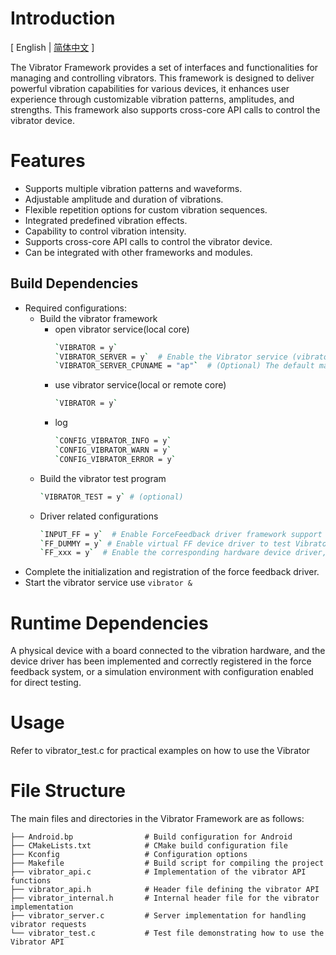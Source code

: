 # Introduction

\[ English | [简体中文](README_zh-cn.md) \]

The Vibrator Framework provides a set of interfaces and functionalities for managing and controlling vibrators. This framework is designed to deliver powerful vibration capabilities for various devices, it enhances user experience through customizable vibration patterns, amplitudes, and strengths. This framework also supports cross-core API calls to control the vibrator device.

# Features

- Supports multiple vibration patterns and waveforms.
- Adjustable amplitude and duration of vibrations.
- Flexible repetition options for custom vibration sequences.
- Integrated predefined vibration effects.
- Capability to control vibration intensity.
- Supports cross-core API calls to control the vibrator device.
- Can be integrated with other frameworks and modules.

## Build Dependencies

- Required configurations:
    - Build the vibrator framework
        - open vibrator service(local core)
            ```bash
            `VIBRATOR = y`
            `VIBRATOR_SERVER = y`  # Enable the Vibrator service (vibratord)
            `VIBRATOR_SERVER_CPUNAME = "ap"`  # (Optional) The default main core is the 'ap' core. You can choose the main core through the configuration.
            ```
        - use vibrator service(local or remote core)
            ```bash
            `VIBRATOR = y`
            ```
        - log
            ```bash
            `CONFIG_VIBRATOR_INFO = y`
            `CONFIG_VIBRATOR_WARN = y`
            `CONFIG_VIBRATOR_ERROR = y`
            ```
    - Build the vibrator test program
        ```bash
        `VIBRATOR_TEST = y` # (optional)
        ```
    - Driver related configurations
        ```bash
        `INPUT_FF = y`  # Enable ForceFeedback driver framework support
        `FF_DUMMY = y` # Enable virtual FF device driver to test Vibrator functionality (when no actual device is present)
        `FF_xxx = y`  # Enable the corresponding hardware device driver, for example, `FF_AW86225`.
        ```
- Complete the initialization and registration of the force feedback driver.
- Start the vibrator service use `vibrator &`

# Runtime Dependencies

A physical device with a board connected to the vibration hardware, and the device driver has been implemented and correctly registered in the force feedback system, or a simulation environment with configuration enabled for direct testing.

# Usage

Refer to vibrator_test.c for practical examples on how to use the Vibrator

# File Structure

The main files and directories in the Vibrator Framework are as follows:

```tree
├── Android.bp                # Build configuration for Android
├── CMakeLists.txt            # CMake build configuration file
├── Kconfig                   # Configuration options
├── Makefile                  # Build script for compiling the project
├── vibrator_api.c            # Implementation of the vibrator API functions
├── vibrator_api.h            # Header file defining the vibrator API
├── vibrator_internal.h       # Internal header file for the vibrator implementation
├── vibrator_server.c         # Server implementation for handling vibrator requests
└── vibrator_test.c           # Test file demonstrating how to use the Vibrator API
```